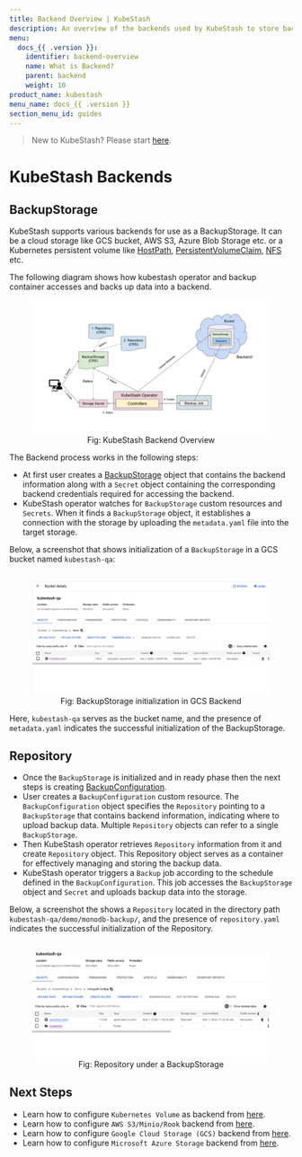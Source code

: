```yaml
---
title: Backend Overview | KubeStash
description: An overview of the backends used by KubeStash to store backed up data.
menu:
  docs_{{ .version }}:
    identifier: backend-overview
    name: What is Backend?
    parent: backend
    weight: 10
product_name: kubestash
menu_name: docs_{{ .version }}
section_menu_id: guides
---
```


> New to KubeStash? Please start [here](/docs/concepts/README.md).

# KubeStash Backends

## BackupStorage

KubeStash supports various backends for use as a BackupStorage. It can be a cloud storage like GCS bucket, AWS S3, Azure Blob Storage etc. or a Kubernetes persistent volume like [HostPath](https://kubernetes.io/docs/concepts/storage/volumes/#hostpath), [PersistentVolumeClaim](https://kubernetes.io/docs/concepts/storage/volumes/#persistentvolumeclaim), [NFS](https://kubernetes.io/docs/concepts/storage/volumes/#nfs) etc.

The following diagram shows how kubestash operator and backup container accesses and backs up data into a backend.

<figure align="center">
	<img alt="KubeStash Backend Overview" src="images/kubestash_backend_overview.svg">
  <figcaption align="center">Fig: KubeStash Backend Overview</figcaption>
</figure>

The Backend process works in the following steps:

- At first user creates a [BackupStorage](/docs/concepts/crds/backupstorage/index.md) object that contains the backend information along with a `Secret` object containing the corresponding backend credentials required for accessing the backend.
- KubeStash operator watches for `BackupStorage` custom resources and `Secrets`. When it finds a `BackupStorage` object, it establishes a connection with the storage by uploading the `metadata.yaml` file into the target storage.

Below, a screenshot that shows initialization of a `BackupStorage` in a GCS bucket named `kubestash-qa`:

<figure align="center">
  <img alt="BackupStorage initialization in GCS Backend" src="./images/backupstorage-initialize.png">
  <figcaption align="center">Fig: BackupStorage initialization in GCS Backend</figcaption>
</figure>

Here, `kubestash-qa` serves as the bucket name, and the presence of `metadata.yaml` indicates the successful initialization of the BackupStorage.

## Repository

- Once the `BackupStorage` is initialized and in ready phase then the next steps is creating [BackupConfiguration](/docs/concepts/crds/backupconfiguration/index.md).
- User creates a `BackupConfiguration` custom resource. The `BackupConfiguration` object specifies the `Repository` pointing to a `BackupStorage` that contains backend information, indicating where to upload backup data. Multiple `Repository` objects can refer to a single `BackupStorage`.
- Then KubeStash operator retrieves `Repository` information from it and create `Repository` object. This Repository object serves as a container for effectively managing and storing the backup data.
- KubeStash operator triggers a `Backup` job according to the schedule defined in the `BackupConfiguration`. This job accesses the `BackupStorage` object and `Secret` and uploads backup data into the storage.

Below, a screenshot the shows a `Repository` located in the directory path `kubestash-qa/demo/monodb-backup/`, and the presence of `repository.yaml` indicates the successful initialization of the Repository.

<figure align="center">
  <img alt="Repository under a BackupStorage" src="./images/gcs_repository.png">
  <figcaption align="center">Fig: Repository under a BackupStorage</figcaption>
</figure>


## Next Steps
- Learn how to configure `Kubernetes Volume` as backend from [here](/docs/guides/backends/local/index.md).
- Learn how to configure `AWS S3/Minio/Rook` backend from [here](/docs/guides/backends/s3/index.md).
- Learn how to configure `Google Cloud Storage (GCS)` backend from [here](/docs/guides/backends/gcs/index.md).
- Learn how to configure `Microsoft Azure Storage` backend from [here](/docs/guides/backends/azure/index.md).
